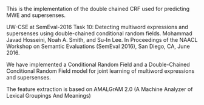 This is the implementation of the double chained CRF used for predicting MWE and supersenses. 

UW-CSE at SemEval-2016 Task 10: Detecting multiword expressions and supersenses using double-chained conditional random fields. Mohammad Javad Hosseini, Noah A. Smith, and Su-In Lee. In Proceedings of the NAACL Workshop on Semantic Evaluations (SemEval 2016), San Diego, CA, June 2016.

We have implemented a Conditional Random Field and a Double-Chained Conditional Random Field model for joint learning of multiword expressions and supersenses.

The feature extraction is based on AMALGrAM 2.0 (A Machine Analyzer of Lexical Groupings And Meanings)